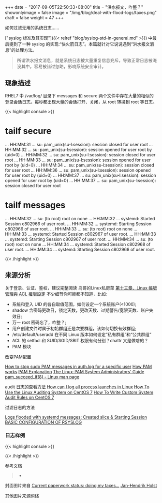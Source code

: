 +++
date = "2017-09-05T22:50:33+08:00"
title = "洪水报文，咋整？"
showonlyimage = false
image = "/img/blog/deal-with-flood-logs/taxes.png"
draft = false
weight = 47
+++

如何过滤无用的系统日志……
<!--more-->

["syslog 标准及其实现"]({{< relref "blog/syslog-std-in-general.md" >}}) 中最后提到了一种 syslog 的实现:“快火箭日志”。本篇就针对它说说遇到“洪水报文消息”的处理方法。

> 所谓洪水报文消息，就是系统日志被大量重复信息充斥，导致正常日志被淹没其中，容易被错过忽略，影响系统安全审计。

## 现象描述

RHEL7 中 /var/log/ 目录下 messages 和 secure 两个文件中存在大量的相似的登录会话日志。每秒都出现大量的会话打开、关闭，从 root 转换到 root 等日志。

{{< highlight console >}}
# tailf secure
... HH:MM:31 ... su: pam_unix(su-l:session): session closed for user root
... HH:MM:32 ... su: pam_unix(su-l:session): session opened for user root by (uid=0)
... HH:MM:32 ... su: pam_unix(su-l:session): session closed for user root
... HH:MM:33 ... su: pam_unix(su-l:session): session opened for user root by (uid=0)
... HH:MM:34 ... su: pam_unix(su-l:session): session closed for user root
... HH:MM:36 ... su: pam_unix(su-l:session): session opened for user root by (uid=0)
... HH:MM:37 ... su: pam_unix(su-l:session): session opened for user root by (uid=0)
... HH:MM:37 ... su: pam_unix(su-l:session): session closed for user root

# tailf messages
... HH:MM:32 ... su: (to root) root on none
... HH:MM:32 ... systemd: Started Session c802966 of user root.
... HH:MM:32 ... systemd: Starting Session c802966 of user root.
... HH:MM:33 ... su: (to root) root on none
... HH:MM:33 ... systemd: Started Session c802967 of user root.
... HH:MM:33 ... systemd: Starting Session c802967 of user root.
... HH:MM:34 ... su: (to root) root on none
... HH:MM:34 ... systemd: Started Session c802968 of user root.
... HH:MM:34 ... systemd: Starting Session c802968 of user root.

{{< /highlight >}}

## 来源分析

关于登录、认证、鉴权，建议完整阅读 鸟哥的Linux私房菜 [第十三章、Linux 帳號管理與 ACL 權限設定](http://linux.vbird.org/linux_basic/0410accountmanager.php#) 不少细节你可能都不知道，比如:

- 系统和登入 UID 的各自取值范围，如何设定一个系统账户(<1000);
- shadow 含密码更改日，锁定天数，更改天数、过期警告/宽限天数、账户失效日;
- 万一 root 密码忘了，咋整？;
- 用户创建文件时属于初始群组还是次要群组，该如何切换有效群组;
- /etc/default/useradd 在不同 Linux 版本如何设定“私有群组”和“公共群组”
- ACL 的 setfacl 和 SUID/SGID/SBIT 权限有何分别？chattr 又是做啥的？
- PAM 模块

改变PAM配置

[How to stop sudo PAM messages in auth.log for a specific user](https://unix.stackexchange.com/questions/224370/how-to-stop-sudo-pam-messages-in-auth-log-for-a-specific-user)
[How PAM works](http://www.tuxradar.com/content/how-pam-works)
[PAM Explanation](http://pig.made-it.com/pam.html)
[The Linux-PAM System Administrators' Guide](http://www.linux-pam.org/Linux-PAM-html/Linux-PAM_SAG.html)
[pam_succeed_if(8) - Linux man page](https://linux.die.net/man/8/pam_succeed_if)

audit 日志的查看方法
[How can I log all process launches in Linux](https://superuser.com/questions/222912/how-can-i-log-all-process-launches-in-linux/)
[How To Use the Linux Auditing System on CentOS 7](https://www.digitalocean.com/community/tutorials/how-to-use-the-linux-auditing-system-on-centos-7)
[How To Write Custom System Audit Rules on CentOS 7](https://www.digitalocean.com/community/tutorials/how-to-write-custom-system-audit-rules-on-centos-7)


过滤日志的方法

[Logs flooded with systemd messages: Created slice & Starting Session](https://access.redhat.com/solutions/1564823)
[BASIC CONFIGURATION OF RSYSLOG](https://access.redhat.com/documentation/en-US/Red_Hat_Enterprise_Linux/7/html/System_Administrators_Guide/s1-basic_configuration_of_rsyslog.html)

### 日志样例

{{< highlight console >}}

{{< /highlight >}}



参考文档

> -


封面图片来自 [Current paperwork status: doing my taxes…](https://dribbble.com/shots/2082740-Current-paperwork-status-doing-my-taxes) <a href="https://dribbble.com/jan-hendrikholst"><i class="fa fa-dribbble" aria-hidden="true"></i> Jan-Hendrik Holst</a>  

其他图片来源网络
